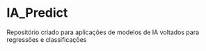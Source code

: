 # IA_Predict 
Repositório criado para aplicações de modelos de IA voltados para regressões e classificações
